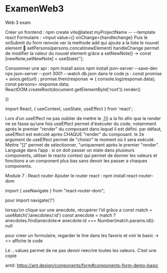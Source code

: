 # ExamenWeb3

Web 3 exam

Créer un frontend : npm create vite@latest myProjectName -- --template react
Formulaire : <input value={} onChange={handlechange}
Puis le onSubmit du form renvoie ver la methode add qui ajoute a la liste le nouvel element 
	setPersons(persons.concat(newElement)
handleChange permet de modifier la valeur du nouvel element grâce a setNewNote() -> 
const [newNote,setNewNote] = useState(‘’);




Consommer une api : npm install axios
npm install json-server --save-dev
npx json-server --port 3001 --watch db.json
dans le code js : const promise = axios.get(url) ;
promise.then(response => {
    console.log(response.data);
    const persons= response.data;
    ReactDOM.createRoot(document.getElementById('root')).render(<App persons= {persons} />)

    
})

import React, { useContext, useState, useEffect } from 'react';

Lors d’un useEffect ne pas oublier de mettre le ,[]) a la fin afin que le render ne se fasse qu’une fois 
useEffect permet d'éxécuter du code, notamment après le premier "render" du composant dans lequel il est défini.
par défaut, useEffect est exécuté après CHAQUE "render" du composant.
le 2e argument de useEffect permet de "choisir" le moment où il sera exécuté. Mettre "[]" permet de sélectionner, "uniquement après le premier "render".
Language dans l’app : si on doit passer un state dans plusieurs components, utiliser le reacto context qui permet de donner les valeurs et fonctions a un component plus bas sans devoir les passer a chaques components. 



Module 7 : React router 
Ajouter le router react : npm install react-router-dom

import { useNavigate } from "react-router-dom";

pour import navigate(‘/’)

lorsqu’on clique sur une anecdote, récupérer l’id grâce a 
  const match = useMatch('/anecdotes/:id')
  const anecdote = match ? anecdotes.find(anecdote=> anecdote.id === Number(match.params.id)): null


pour creer un formulaire, regarder le line dans les favoris et voir le basic -> <> affiche le code 
 
Le …values permet de ne pas devoir reecrire toutes les valeurs. C’est une copie

antd: https://ant.design/components/form#components-form-demo-basic